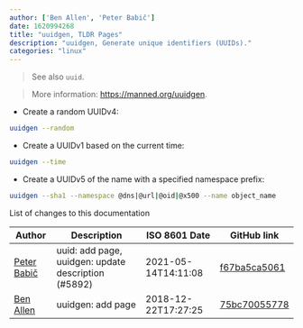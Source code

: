 ```yaml
---
author: ['Ben Allen', 'Peter Babič']
date: 1620994268
title: "uuidgen, TLDR Pages"
description: "uuidgen, Generate unique identifiers (UUIDs)."
categories: "linux"
---
```

> See also `uuid`.

> More information: <https://manned.org/uuidgen>.

- Create a random UUIDv4:

```bash
uuidgen --random
```

- Create a UUIDv1 based on the current time:

```bash
uuidgen --time
```

- Create a UUIDv5 of the name with a specified namespace prefix:

```bash
uuidgen --sha1 --namespace @dns|@url|@oid|@x500 --name object_name
```
List of changes to this documentation


Author | Description | ISO 8601 Date | GitHub link
------|-----|-----|-----
[Peter Babič](mailto:peter@babic.dev) | uuid: add page, uuidgen: update description (#5892) | 2021-05-14T14:11:08 | [f67ba5ca5061](https://github.com/tldr-pages/tldr/commit/f67ba5ca5061e5ee1b9a3e1617d6a51a81e0c189)
[Ben Allen](mailto:ben.allen@gmail.com) | uuidgen: add page | 2018-12-22T17:27:25 | [75bc70055778](https://github.com/tldr-pages/tldr/commit/75bc7005577896bbbd57178abc4f8423a38998ef)

